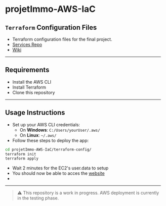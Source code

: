 # projetImmo-AWS-IaC

## `Terraform` Configuration Files

- Terraform configuration files for the final project.
- [Services Repo](https://github.com/ManasseTegGbegnohou/projetImmo-AWS-services.git)
- [Wiki](https://github.com/ManasseTegGbegnohou/420-414-Epreuve-Finale-IaC/wiki)

---

## Requirements
- Install the AWS CLI
- Install Terraform
- Clone this repository

---

## Usage Instructions

- Set up your AWS CLI credentials:
  - On **Windows**: `C:/Users/yourUser/.aws/`
  - On **Linux**: `~/.aws/`
- Follow these steps to deploy the app:
```bash
cd projetImmo-AWS-IaC/terraform-config/
terraform init
terraform apply
```
- Wait 2 minutes for the EC2's user.data to setup
- You should now be able to acces the [website](https://projetImmo.manac.duckdns.org)
- 
---

> ⚠️ This repository is a work in progress. AWS deployment is currently in the testing phase.

